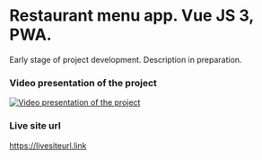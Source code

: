 # Restaurant menu app. Vue JS 3, PWA.

Early stage of project development. Description in preparation.

### Video presentation of the project
[![Video presentation of the project](https://link.here)](https://link.here)

### Live site url
https://livesiteurl.link
